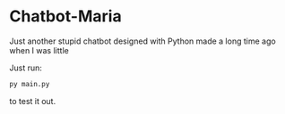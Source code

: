 # Chatbot-Maria
Just another stupid chatbot designed with Python made a long time ago when I was little

Just run:

```sh
py main.py
```

to test it out.
